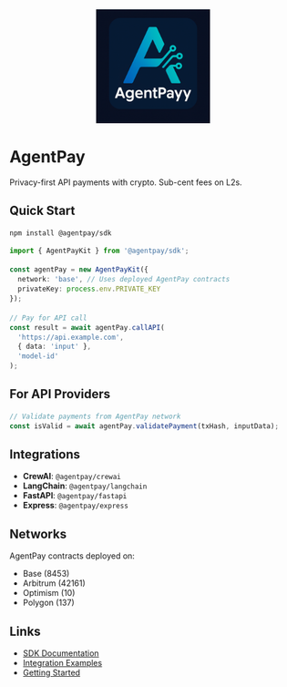 <div align="center">
  <img src="./AgentPayy-Logo-agent-native-open-framework-for-ai-and-api-payments.png" alt="AgentPay Logo" width="200"/>
</div>

# AgentPay

Privacy-first API payments with crypto. Sub-cent fees on L2s.

## Quick Start

```bash
npm install @agentpay/sdk
```

```typescript
import { AgentPayKit } from '@agentpay/sdk';

const agentPay = new AgentPayKit({
  network: 'base', // Uses deployed AgentPay contracts
  privateKey: process.env.PRIVATE_KEY
});

// Pay for API call
const result = await agentPay.callAPI(
  'https://api.example.com',
  { data: 'input' },
  'model-id'
);
```

## For API Providers

```typescript
// Validate payments from AgentPay network
const isValid = await agentPay.validatePayment(txHash, inputData);
```

## Integrations

- **CrewAI**: `@agentpay/crewai`
- **LangChain**: `@agentpay/langchain` 
- **FastAPI**: `@agentpay/fastapi`
- **Express**: `@agentpay/express`

## Networks

AgentPay contracts deployed on:
- Base (8453)
- Arbitrum (42161)
- Optimism (10)
- Polygon (137)

## Links

- [SDK Documentation](./sdk/typescript/)
- [Integration Examples](./examples/)
- [Getting Started](./docs/getting-started.md) 